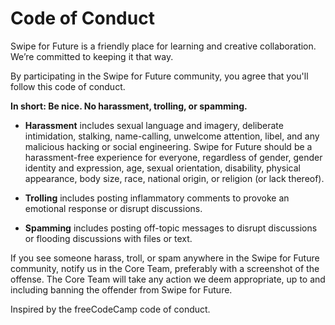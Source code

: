 # Code of Conduct

Swipe for Future is a friendly place for learning and creative collaboration. We’re committed to keeping it that way.

By participating in the Swipe for Future community, you agree that you'll follow this code of conduct.

**In short: Be nice. No harassment, trolling, or spamming.**

-   **Harassment** includes sexual language and imagery, deliberate intimidation, stalking, name-calling, unwelcome attention, libel, and any malicious hacking or social engineering. Swipe for Future should be a harassment-free experience for everyone, regardless of gender, gender identity and expression, age, sexual orientation, disability, physical appearance, body size, race, national origin, or religion (or lack thereof).

-   **Trolling** includes posting inflammatory comments to provoke an emotional response or disrupt discussions.

-   **Spamming** includes posting off-topic messages to disrupt discussions or flooding discussions with files or text.

If you see someone harass, troll, or spam anywhere in the Swipe for Future community, notify us in the Core Team, preferably with a screenshot of the offense. The Core Team will take any action we deem appropriate, up to and including banning the offender from Swipe for Future.

Inspired by the freeCodeCamp code of conduct.
